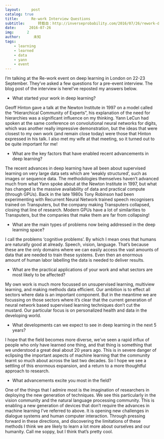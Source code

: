 ```yaml
---
layout:     post
catalog: true
title:      Re-work Interview Questions
subtitle:      转载自：http://inverseprobability.com/2016/07/26/rework-digital
date:      2016-07-26
img:      2
author:      未知
tags:
    - learning
    - learned
    - data
    - yann
    - event
---
```


I’m talking at the Re-work event on deep learning in London on 22-23 September. They’ve asked a few questions for a pre-event interview. The blog post of the interview is hereI’ve reposted my answers below.

- What started your work in deep learning?


Geoff Hinton gave a talk at the Newton Institute in 1997 on a model called the “Hierarchical Community of Experts”, his explanation of the need for hierarchies was a significant influence on my thinking. Yann LeCun had spoken at the same conference on convolutional neural networks for digits, which was another really impressive demonstration, but the ideas that were closest to my own work (and remain close today) were those that Hinton expressed in his talk. I also met my wife at that meeting, so it turned out to be quite important for me!

- What are the key factors that have enabled recent advancements in deep learning?


The recent advances in deep learning have all been about supervised learning on very large data sets which are ‘weakly structured’, such as images or sequence data. The methodologies themselves haven’t advanced much from what Yann spoke about at the Newton Institute in 1997, but what has changed is the massive availability of data and practical compute (through GPUs). Back in the late 1980s Tony Robinson had been experimenting with Recurrent Neural Network trained speech recognisers trained on Transputers, but the company making Transputers collapsed, closing that line of research. Modern GPUs have a lot of similarities to Transputers, but the companies that make them are far from collapsing!

- What are the main types of problems now being addressed in the deep learning space?


I call the problems ‘cognitive problems’. By which I mean ones that humans are naturally good at already. Speech, vision, language. That’s because these are the only domains where we can easily access the vast amounts of data that are needed to train these systems. Even then an enormous amount of human labor labelling the data is needed to deliver results.

- What are the practical applications of your work and what sectors are most likely to be affected?


My own work is much more focussed on unsupervised learning, multiview learning, and making methods data efficient. Our ambition is to effect all sectors where data is an important component. But in the meantime we are focussing on those sectors where it’s clear that the current generation of neural network based supervised learning techniques don’t cut the mustard. Our particular focus is on personalized health and data in the developing world.

- What developments can we expect to see in deep learning in the next 5 years?


I hope that the field becomes more diverse, we’ve seen a rapid influx of people who only have learned one thing, and that thing is something that we understood a great deal about 20 years ago. This is in severe danger of eclipsing the important aspects of machine learning that the community learnt so much about across the last two decades. So I hope we see a settling of this enormous expansion, and a return to a more thoughtful approach to research.

- What advancements excite you most in the field?


One of the things that I admire most is the imagination of researchers in deploying the new generation of techniques. We see this particularly in the vision community and the natural language processing community. This is enabling a new generation of devices that don’t require the advances in machine learning I’ve referred to above. It is opening new challenges in dialogue systems and human computer interaction. Through pressing forward in these directions, and discovering the limitations of these methods I think we are likely to learn a lot more about ourselves and our humanity. Call me soppy, but I think that’s pretty cool.
